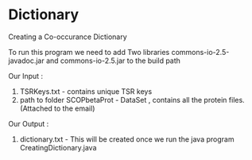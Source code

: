 # Dictionary
Creating a Co-occurance Dictionary

To run this program we need to add Two libraries commons-io-2.5-javadoc.jar and commons-io-2.5.jar to the build path

Our Input :

1) TSRKeys.txt  - contains unique TSR keys
2) path to folder SCOPbetaProt  - DataSet , contains all the protein files. (Attached to the email)


Our Output :

1) dictionary.txt - This will be created once we run the java program CreatingDictionary.java
